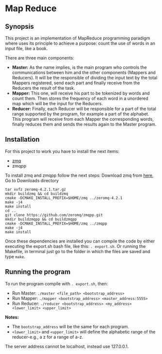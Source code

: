 # Map Reduce

## Synopsis

This project is an implementation of MapReduce programming paradigm
where uses its principle to achieve a purpose: count the use
of words in an input file, like a book.

There are three main components:
* **Master:** As the name implies, is the main program who controls the
  communications between him and the other components (Mappers and
  Reducers). It will be the responsible of dividing the input text by the
  total Mappers registered, send each part and finally receive from the
  Reducers the result of the task.
* **Mapper:** This one, will receive his part to be tokenized by words
  and count them. Then stores the frequency of each word in a
  unordered map which will be the input for the Reducers.
* **Reducer:** Finally, each Reducer will be responsible for a part of
  the total range supported by the program, for example a part of the
  alphabet. This program will receive from each Mapper the corresponding
  words, finally reduces them and sends the results again to
  the Master program.


## Installation

For this project to work you have to install the next items:
* [zmq](http://zeromq.org)
* zmqpp

To install zmq and zmqpp follow the next steps:
Download zmq from [here](http://zeromq.org/intro:get-the-software),
Go to Downloads directory
```
tar xvfz zeromq-4.2.1.tar.gz
mkdir buildzmq && cd buildzmq
cmake -DCMAKE_INSTALL_PREFIX=$HOME/zmq ../zeromq-4.2.1
make -j4
make install
cd ..
git clone https://github.com/zeromq/zmqpp.git
mkdir buildzmqpp && cd buildzmqpp
cmake -DCMAKE_INSTALL_PREFIX=$HOME/zmq ../zmqpp
make -j4
make install
```

Once these dependencies are installed you can compile the code by
either executing the export.sh bash file, like this: ```. export.sh```.
Or running the Makefile, in terminal just go to the folder in which
the files are saved and type ```make```.

## Running the program

To run the program compile with ```. export.sh```, then:
* Run Master: ```./master <file_path> <bootstrap_address> ```
* Run Mapper: ```./mapper <bootstrap_address> <master_address:5555>```
* Run Reducer: ```./reducer <bootstrap_address> <my_address>
  <lower_limit> <upper_limit>```

**Notes:**
* The ```bootstrap_address``` will be the same for each program.
* ```<lower_limit>``` and ```<upper_limit>``` will define the alphabetic
  range of the reducer-e.g., a z for a range of a-z.

The server address cannot be localhost, instead use 127.0.0.1.
